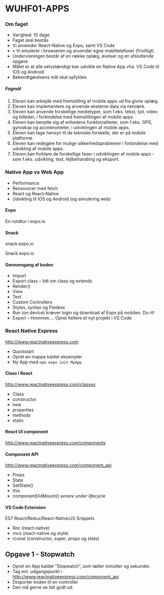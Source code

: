 # WUHF01-APPS

### Om faget

- Varighed: 10 dage
- Faget skal bestås
- Vi anvender React-Native og Expo, samt VS Code
- •	Vi emulerer i browseren og anvender egne mobiltelefoner (frivilligt)
- Undervisningen består af en række oplæg, øvelser og en afsluttende opgave
- Målet er at alle selvstændigt kan udvikle en Native App vha. VS Code til IOS og Android
- Bekendtgørelsens mål skal opfyldes
##### Fagmål
1. Eleven kan arbejde med fremstilling af mobile apps ud fra givne oplæg.
2. Eleven kan implementere og anvende eksterne data via netværk.
3. Eleven kan anvende forskellige medietyper, som f.eks. tekst, lyd, video og billeder, i forbindelse med fremstillingen af mobile apps.
4. Eleven kan benytte sig af enhedens funktionaliteter, som f.eks. GPS, gyroskop og accelerometer, i udviklingen af mobile apps.
5. Eleven kan tage hensyn til de tekniske forskelle, der er på mobile platforme.
6. Eleven kan redegøre for mulige sikkerhedsproblemer i forbindelse med udvikling af mobile apps.
7. Eleven kan forklare de forskellige faser i udviklingen af mobile apps - som f.eks. udvikling, test, fejlbehandling og eksport.

### Native App vs Web App
- Performance
- Ressourcer med fetch
- React og React-Native
- Udvikling til IOS og Android (og simulering web)

#### Expo
En rundtur i expo.io

#### Snack
snack.expo.io

Snack.expo.io
#### Gennemgang af koden
- Import
- Export class – lidt om class og extends	
- Render()
- View
- Text
- Custom Controllers
- Styles, syntax og Flexbox
- Run (on device) kræver login og download af Expo på mobilen. Do-it!
- Export – Hmmmm…. Opret hellere et nyt projekt i VS Code

### React Native Express
http://www.reactnativeexpress.com
- Quickstart
- Opret en mappe kaldet eksempler
- Ny App med `npm expo init MyApp` 

#### Class i React
http://www.reactnativeexpress.com/classes
- Class
- constructor
- new
- properties
- methods
- static

#### React UI component
http://www.reactnativeexpress.com/components

#### Component API
http://www.reactnativeexpress.com/component_api
- Props
- State
- SetState()
- this
- componentDidMount() *senere under lifecycle*

#### VS Code Extension
ES7 React/Redux/React-Native/JS Snippets
- Rnc (react-native) 
- rncs (react-native og style)
- rconst (constructor, super, props og state)

## Opgave 1 - Stopwatch
- Opret en App kaldet ”Stopwatch”, som tæller minutter og sekunder.
- Tag evt. udgangspunkt i http://www.reactnativeexpress.com/component_api
- Eksporter koden til en controller
- Den må gerne se lidt godt ud. 
